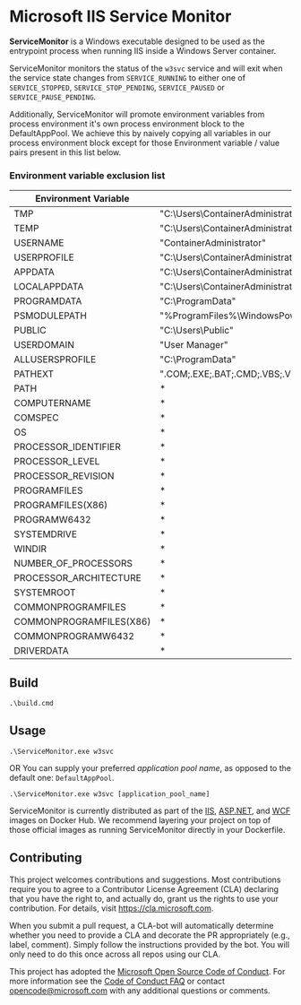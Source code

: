# Microsoft IIS Service Monitor

**ServiceMonitor** is a Windows executable designed to be used as the entrypoint
process when running IIS inside a Windows Server container.

ServiceMonitor monitors the status of the `w3svc` service and will exit when the
service state changes from `SERVICE_RUNNING` to either one of `SERVICE_STOPPED`,
`SERVICE_STOP_PENDING`, `SERVICE_PAUSED` or `SERVICE_PAUSE_PENDING`.

Additionally, ServiceMonitor will promote environment variables from process
environment it's own process environment block to the DefaultAppPool. We achieve
this by naively copying all variables in our process environment block except
for those Environment variable / value pairs present in this list below.

### Environment variable exclusion list

| Environment Variable    | Value                                                                                                                                                                      |
|-------------------------|----------------------------------------------------------------------------------------------------------------------------------------------------------------------------|
| TMP                     | "C:\\Users\\ContainerAdministrator\\AppData\\Local\\Temp"                                                                                                                  |
| TEMP                    | "C:\\Users\\ContainerAdministrator\\AppData\\Local\\Temp"                                                                                                                  |
| USERNAME                | "ContainerAdministrator"                                                                                                                                                   |
| USERPROFILE             | "C:\\Users\\ContainerAdministrator"                                                                                                                                        |
| APPDATA                 | "C:\\Users\\ContainerAdministrator\\AppData\\Roaming"                                                                                                                      |
| LOCALAPPDATA            | "C:\\Users\\ContainerAdministrator\\AppData\\Local"                                                                                                                        |
| PROGRAMDATA             | "C:\\ProgramData"                                                                                                                                                          |
| PSMODULEPATH            | "%ProgramFiles%\\WindowsPowerShell\\Modules;C:\\Windows\\system32\\WindowsPowerShell\\v1.0\\Modules"                                                                       |
| PUBLIC                  | "C:\\Users\\Public"                                                                                                                                                        |
| USERDOMAIN              | "User Manager"                                                                                                                                                             |
| ALLUSERSPROFILE         | "C:\\ProgramData"                                                                                                                                                          |
| PATHEXT                 | ".COM;.EXE;.BAT;.CMD;.VBS;.VBE;.JS;.JSE;.WSF;.WSH;.MSC"                                                                                                                    |
| PATH                    | *                                                                                                                                                                          |
| COMPUTERNAME            | *                                                                                                                                                                          |
| COMSPEC                 | *                                                                                                                                                                          |
| OS                      | *                                                                                                                                                                          |
| PROCESSOR_IDENTIFIER    | *                                                                                                                                                                          |
| PROCESSOR_LEVEL         | *                                                                                                                                                                          |
| PROCESSOR_REVISION      | *                                                                                                                                                                          |
| PROGRAMFILES            | *                                                                                                                                                                          |
| PROGRAMFILES(X86)       | *                                                                                                                                                                          |
| PROGRAMW6432            | *                                                                                                                                                                          |
| SYSTEMDRIVE             | *                                                                                                                                                                          |
| WINDIR                  | *                                                                                                                                                                          |
| NUMBER_OF_PROCESSORS    | *                                                                                                                                                                          |
| PROCESSOR_ARCHITECTURE  | *                                                                                                                                                                          |
| SYSTEMROOT              | *                                                                                                                                                                          |
| COMMONPROGRAMFILES      | *                                                                                                                                                                          |
| COMMONPROGRAMFILES(X86) | *                                                                                                                                                                          |
| COMMONPROGRAMW6432      | *                                                                                                                                                                          |
| DRIVERDATA              | *                                                                                                                                                                          |

## Build

```
.\build.cmd
```

## Usage

```
.\ServiceMonitor.exe w3svc
```
OR You can supply your preferred _application pool name_, as opposed to the default one: `DefaultAppPool`.

```
.\ServiceMonitor.exe w3svc [application_pool_name]
```

ServiceMonitor is currently distributed as part of the [IIS](https://hub.docker.com/_/microsoft-windows-servercore-iis),
[ASP.NET](https://hub.docker.com/_/microsoft-dotnet-framework-aspnet), and [WCF](https://hub.docker.com/_/microsoft-dotnet-framework-wcf) images on Docker Hub. We recommend layering your project on top of those official images as running
ServiceMonitor directly in your Dockerfile. 

## Contributing

This project welcomes contributions and suggestions.  Most contributions require
you to agree to a Contributor License Agreement (CLA) declaring that you have
the right to, and actually do, grant us the rights to use your contribution. For
details, visit https://cla.microsoft.com.

When you submit a pull request, a CLA-bot will automatically determine whether
you need to provide a CLA and decorate the PR appropriately (e.g., label,
comment). Simply follow the instructions provided by the bot. You will only need
to do this once across all repos using our CLA.

This project has adopted the [Microsoft Open Source Code of Conduct](https://opensource.microsoft.com/codeofconduct/).
For more information see the [Code of Conduct FAQ](https://opensource.microsoft.com/codeofconduct/faq/)
or contact [opencode@microsoft.com](mailto:opencode@microsoft.com) with any
additional questions or comments.


